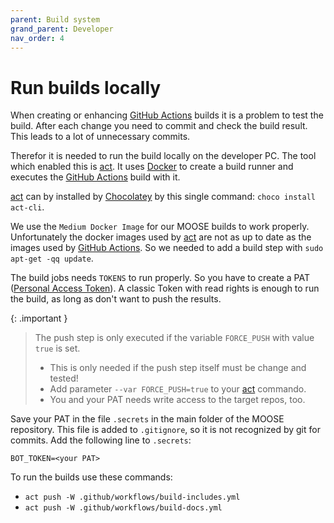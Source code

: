 ```yaml
---
parent: Build system
grand_parent: Developer
nav_order: 4
---
```


# Run builds locally

When creating or enhancing [GitHub Actions] builds it is a problem to test the
build. After each change you need to commit and check the build result. This
leads to a lot of unnecessary commits.

Therefor it is needed to run the build locally on the developer PC. The tool
which enabled this is [act]. It uses [Docker] to create a build runner and
executes the [GitHub Actions] build with it.

[act] can by installed by [Chocolatey] by this single command: `choco install act-cli`.

We use the `Medium Docker Image` for our MOOSE builds to work properly.
Unfortunately the docker images used by [act] are not as up to date as the
images used by [GitHub Actions]. So we needed to add a build step with
`sudo apt-get -qq update`.

The build jobs needs `TOKENS` to run properly. So you have to create a PAT
([Personal Access Token]). A classic Token with read rights is enough to run
the build, as long as don't want to push the results.

{: .important }
> The push step is only executed if the variable `FORCE_PUSH` with value `true` is set.
> - This is only needed if the push step itself must be change and tested!
> - Add parameter `--var FORCE_PUSH=true` to your [act] commando.
> - You and your PAT needs write access to the target repos, too.

Save your PAT in the file `.secrets` in the main folder
of the MOOSE repository. This file is added to `.gitignore`, so it is not
recognized by git for commits. Add the following line to `.secrets`:

```
BOT_TOKEN=<your PAT>
```

To run the builds use these commands:
- `act push -W .github/workflows/build-includes.yml`
- `act push -W .github/workflows/build-docs.yml`

[GitHub Actions]: https://docs.github.com/en/actions
[act]: https://github.com/nektos/act
[Docker]: https://www.docker.com/
[Chocolatey]: https://community.chocolatey.org/
[Personal Access Token]: https://docs.github.com/en/authentication/keeping-your-account-and-data-secure/managing-your-personal-access-tokens
